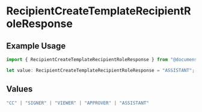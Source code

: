 # RecipientCreateTemplateRecipientRoleResponse

## Example Usage

```typescript
import { RecipientCreateTemplateRecipientRoleResponse } from "@documenso/sdk-typescript/models/operations";

let value: RecipientCreateTemplateRecipientRoleResponse = "ASSISTANT";
```

## Values

```typescript
"CC" | "SIGNER" | "VIEWER" | "APPROVER" | "ASSISTANT"
```